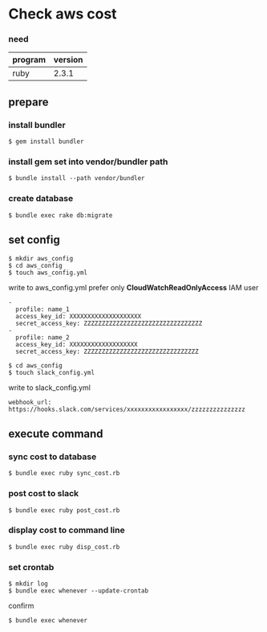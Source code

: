 # Check aws cost

### need

| program | version |
|-----|-----|
| ruby | 2.3.1 |

## prepare

### install bundler

```
$ gem install bundler
```

### install gem set into vendor/bundler path

```
$ bundle install --path vendor/bundler
```

### create database

```
$ bundle exec rake db:migrate
```

## set config

```
$ mkdir aws_config
$ cd aws_config
$ touch aws_config.yml
```

write to aws_config.yml
prefer only **CloudWatchReadOnlyAccess** IAM user
```
-
  profile: name_1
  access_key_id: XXXXXXXXXXXXXXXXXXXX
  secret_access_key: ZZZZZZZZZZZZZZZZZZZZZZZZZZZZZZZZZ
-
  profile: name_2
  access_key_id: XXXXXXXXXXXXXXXXXXX
  secret_access_key: ZZZZZZZZZZZZZZZZZZZZZZZZZZZZZZZZ
```

```
$ cd aws_config
$ touch slack_config.yml
```

write to slack_config.yml
```
webhook_url: https://hooks.slack.com/services/xxxxxxxxxxxxxxxxx/zzzzzzzzzzzzzzz
```

## execute command

### sync cost to database

```
$ bundle exec ruby sync_cost.rb
```

### post cost to slack

```
$ bundle exec ruby post_cost.rb
```

### display cost to command line

```
$ bundle exec ruby disp_cost.rb
```

### set crontab

```
$ mkdir log
$ bundle exec whenever --update-crontab
```

confirm

```
$ bundle exec whenever
```
